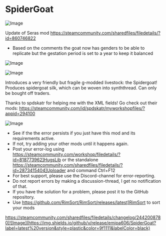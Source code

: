 # SpiderGoat

![Image](https://i.imgur.com/buuPQel.png)

Update of Seras mod
https://steamcommunity.com/sharedfiles/filedetails/?id=860746822

- Based on the comments the goat now has genders to be able to replicate but the gestation period is set to a year to keep it balanced

![Image](https://i.imgur.com/pufA0kM.png)

	
![Image](https://i.imgur.com/Z4GOv8H.png)

Introduces a very friendly but fragile g-modded livestock: the Spidergoat! Produces spidergoat silk, which can be woven into synththread. Can only be bought off traders.


Thanks to spdskatr for helping me with the XML fields! Go check out their mods: https://steamcommunity.com/id/spdskatr/myworkshopfiles/?appid=294100

![Image](https://i.imgur.com/PwoNOj4.png)



-  See if the the error persists if you just have this mod and its requirements active.
-  If not, try adding your other mods until it happens again.
-  Post your error-log using https://steamcommunity.com/workshop/filedetails/?id=818773962]HugsLib or the standalone https://steamcommunity.com/sharedfiles/filedetails/?id=2873415404]Uploader and command Ctrl+F12
-  For best support, please use the Discord-channel for error-reporting.
-  Do not report errors by making a discussion-thread, I get no notification of that.
-  If you have the solution for a problem, please post it to the GitHub repository.
-  Use https://github.com/RimSort/RimSort/releases/latest]RimSort to sort your mods



https://steamcommunity.com/sharedfiles/filedetails/changelog/2442008780]![Image](https://img.shields.io/github/v/release/emipa606/SpiderGoat?label=latest%20version&style=plastic&color=9f1111&labelColor=black)

